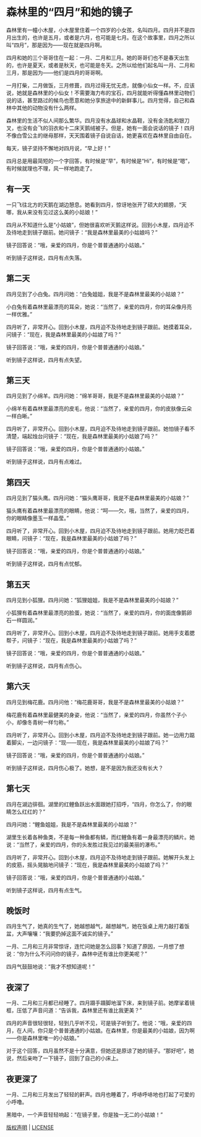 # 森林里的“四月”和她的镜子

森林里有一幢小木屋，小木屋里住着一个四岁的小女孩，名叫四月。四月并不是四月出生的，也许是五月，或者是六月，也可能是七月。在这个故事里，四月之所以叫“四月”，那是因为——现在就是四月啊。

四月和她的三个哥哥住在一起：一月、二月和三月。她的哥哥们也不是春天出生的，也许是夏天，或者是秋天，也可能是冬天。之所以给他们起名叫一月、二月和三月，那是因为——他们是四月的哥哥啊。

一月打柴，二月做饭，三月修葺，四月过得无忧无虑，就像小仙女一样。不，应该说，她就是森林里的小仙女！不需要海力布的宝石，四月就能听得懂森林里动物们说的话，甚至路过的候鸟也愿意和她分享旅途中的新鲜事儿。四月觉得，自己和森林中其他的动物没有什么两样。

森林里的生活不似人间那么繁华。四月没有水晶球和水晶鞋，没有金汤匙和银刀叉，也没有会飞的羽衣和十二床天鹅绒被子。但是，她有一面会说话的镜子！四月不像白雪公主的继母那样，天天围着镜子自说自话，她更喜欢在森林里自由自在。

每天，镜子坚持不懈地对四月说，“早上好！”

四月总是用最简短的一个字回答，有时候是“早”，有时候是“Hi”，有时候是“嗯”，有时候就理也不理，风一样地跑走了。

##  有一天

一只飞往北方的天鹅在湖边憩息。她看到四月，惊讶地张开了硕大的翅膀，“天哪，我从来没有见过这么美的小姑娘！”

四月从不知道什么是“小姑娘”，但她很喜欢听天鹅这样说。回到小木屋，四月迫不及待地走到镜子跟前。她问镜子：“我是森林里最美的小姑娘吗？”

镜子回答说：“哦，亲爱的四月，你是个普普通通的小姑娘。”

听到镜子这样说，四月有点失落。

##  第二天

四月见到了小白兔。四月问她：“白兔姐姐，我是不是森林里最美的小姑娘？”

小白兔有着森林里最漂亮的耳朵，她说：“当然了，亲爱的四月，你的耳朵像月亮一样优雅。”

四月听了，非常开心。回到小木屋，四月迫不及待地走到镜子跟前。她摸着耳朵，问镜子：“现在，我是森林里最美的小姑娘了吗？”

镜子回答说：“哦，亲爱的四月，你是个普普通通的小姑娘。”

听到镜子这样说，四月有点失望。

##  第三天

四月见到了小绵羊。四月问她：“绵羊哥哥，我是不是森林里最美的小姑娘？”

小绵羊有着森林里最漂亮的皮毛，他说：“当然了，亲爱的四月，你的皮肤像云朵一样白晰。”

四月听了，非常开心。回到小木屋，四月迫不及待地走到镜子跟前。她怕镜子看不清楚，端起烛台问镜子：“现在，我是森林里最美的小姑娘了吗？”

镜子回答说：“哦，亲爱的四月，你是个普普通通的小姑娘。”

听到镜子这样说，四月有点难过。

##  第四天

四月见到了猫头鹰。四月问她：“猫头鹰哥哥，我是不是森林里最美的小姑娘？”

猫头鹰有着森林里最漂亮的眼睛，他说：“呵——欠，哦，当然了，亲爱的四月，你的眼睛像墨玉一样晶莹。”

四月听了，非常开心。回到小木屋，四月迫不及待地走到镜子跟前。她用力眨巴着眼睛，问镜子：“现在，我是森林里最美的小姑娘了吗？”

镜子回答说：“哦，亲爱的四月，你是个普普通通的小姑娘。”

听到镜子这样说，四月有点忧郁。

##  第五天

四月见到小狐狸。四月问她：“狐狸姐姐，我是不是森林里最美的小姑娘？”

小狐狸有着森林里最漂亮的脸蛋，她说：“当然了，亲爱的四月，你的面庞像鹅卵石一样圆润。”

四月听了，非常开心。回到小木屋，四月迫不及待地走到镜子跟前。她用手支着腮帮子，问镜子：“现在，我是森林里最美的小姑娘了吗？”

镜子回答说：“哦，亲爱的四月，你是个普普通通的小姑娘。”

听到镜子这样说，四月有点伤心。

##  第六天

四月见到梅花鹿。四月问他：“梅花鹿哥哥，我是不是森林里最美的小姑娘？”

梅花鹿有着森林里最健美的身姿，他说：“当然了，亲爱的四月，你虽然个子小小，却像冬青树一样匀称。”

四月听了，非常开心。回到小木屋，四月迫不及待地走到镜子跟前。她一边用力踮着脚尖，一边问镜子：“现——现在，我是森林里最美的小姑娘了吗？”

镜子回答说：“哦，亲爱的四月，你是个普普通通的小姑娘。”

听到镜子这样说，四月伤心极了。她想，是不是因为我还没有长大？

##  第七天

四月在湖边徘徊。湖里的红鲤鱼跃出水面跟她打招呼，“四月，你怎么了，你的眼睛怎么红红的？”

四月问她：“鲤鱼姐姐，我是不是森林里最美的小姑娘？”

湖里生长着各种鱼类，不是每一种鱼都有鳞，而红鲤鱼有着一身最漂亮的鳞片。她说：“当然了，亲爱的四月，你的头发胜过我见过的最美丽的瀑布。”

四月听了，非常开心。回到小木屋，四月迫不及待地走到镜子跟前。她解开头发上的皮筋，摇头晃脑地问镜子：“现在，我是森林里最美的小姑娘了吗？”

镜子回答说：“哦，亲爱的四月，你是个普普通通的小姑娘。”

听到镜子这样说，四月有点生气。

##  晚饭时

四月生气了，她真的生气了，她越想越气，越想越气，她在饭桌上用力敲打着饭盆，大声嚷嚷：“我要扔掉这面不诚实的镜子。”

一月、二月和三月非常惊讶，连忙问她是怎么回事？知道了原因，一月想了想说：“你为什么不问问你的镜子，森林中还有谁比你更美呢？”

四月气鼓鼓地说：“我才不想知道呢！”

##  夜深了

一月、二月和三月都已经睡了。四月蹑手蹑脚地溜下床，来到镜子前。她摩挲着镜框，压低了声音问道：“告诉我，森林里还有谁比我更美？”

四月的声音很轻很轻，轻到几乎听不见，可是镜子听到了。他说：“哦，亲爱的四月，在人间，你只是个普普通通的小姑娘。在森林里，你是最美的小姑娘，因为啊——你是森林里唯一的小姑娘。”

对于这个回答，四月虽然不是十分满意，但她还是原谅了她的镜子。“那好吧”，她说，然后亲吻了一下镜子，回到了自己的小床上。

##  夜更深了

一月、二月和三月发出了轻轻的鼾声。四月也睡着了，呼哧呼哧地也打起了可爱的小呼噜。

黑暗中，一个声音轻轻响起：“在镜子里，你是独一无二的小姑娘！”

[版权声明](../LICENSE/zh_cn.md) | [LICENSE](../LICENSE/en_us.md)